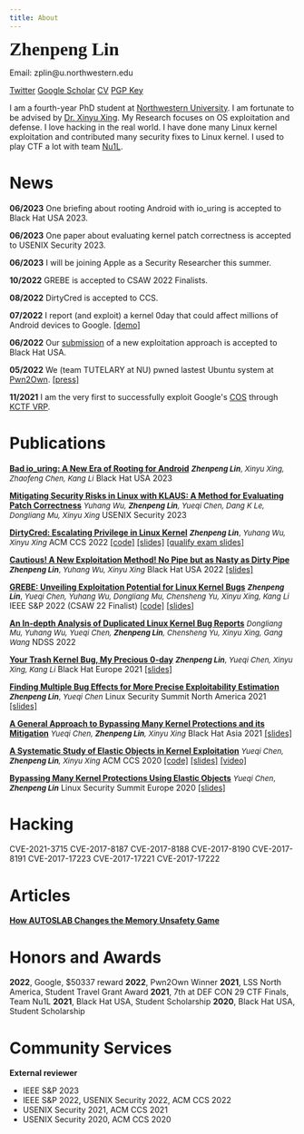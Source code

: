 ```yaml
---
title: About
---
```

<font face="Menlo" size=6><b>Zhenpeng Lin</b></font>

Email: zplin<span>@<span>u.northwestern.edu

[Twitter](https://twitter.com/markak_) [Google Scholar](https://scholar.google.com/citations?user=-V2OvtwAAAAJ&hl=en) [CV](./ZhenpengLin.pdf) [PGP Key](./pgp_pub.txt)

I am a fourth-year PhD student at [Northwestern University](https://www.northwestern.edu). I am fortunate to be advised by [Dr. Xinyu Xing](http://xinyuxing.org/). My Research focuses on OS exploitation and defense. I love hacking in the real world. I have done many Linux kernel exploitation and contributed many security fixes to Linux kernel. I used to play CTF a lot with team [Nu1L](https://nu1l.com).

# News

**06/2023** One briefing about rooting Android with io\_uring is accepted to Black Hat USA 2023.

**06/2023** One paper about evaluating kernel patch correctness is accepted to USENIX Security 2023.

**06/2023** I will be joining Apple as a Security Researcher this summer.

**10/2022** GREBE is accepted to CSAW 2022 Finalists.

**08/2022** DirtyCred is accepted to CCS.

**07/2022** I report (and exploit) a kernel 0day that could affect millions of Android devices to Google. [[demo]](./pixel6_demo.mp4)

**06/2022** Our [submission](https://www.blackhat.com/us-22/briefings/schedule/#cautious-a-new-exploitation-method-no-pipe-but-as-nasty-as-dirty-pipe-27169) of a new exploitation approach is accepted to Black Hat USA.

**05/2022** We (team TUTELARY at NU) pwned lastest Ubuntu system at [Pwn2Own](https://www.zerodayinitiative.com/blog/2022/5/18/pwn2own-vancouver-2022-the-results). [[press]](https://therecord.media/tesla-microsoft-and-ubuntu-bugs-found-during-pwn2own-hacking-competition/)

**11/2021** I am the very first to successfully exploit Google's [COS](https://cloud.google.com/container-optimized-os/docs) through [KCTF VRP](https://security.googleblog.com/2022/02/roses-are-red-violets-are-blue-giving.html).

# Publications

[**Bad io_uring: A New Era of Rooting for Android**](https://www.blackhat.com/us-23/briefings/schedule/index.html#bad-io_uring-a-new-era-of-rooting-for-android-32243)
<font size=2>***Zhenpeng Lin***, *Xinyu Xing, Zhaofeng Chen, Kang Li*</font>
Black Hat USA 2023

[**Mitigating Security Risks in Linux with KLAUS: A Method for Evaluating Patch Correctness**]()
<font size=2>*Yuhang Wu, **Zhenpeng Lin**, Yueqi Chen, Dang K Le, Dongliang Mu, Xinyu Xing*</font>
USENIX Security 2023

[**DirtyCred: Escalating Privilege in Linux Kernel**](./papers/DirtyCred.pdf)
<font size=2>***Zhenpeng Lin***, *Yuhang Wu, Xinyu Xing*</font>
ACM CCS 2022 [[code]](https://github.com/markakd/DirtyCred) [[slides]](./papers/DirtyCred_CCS_slides.pdf) [[qualify exam slides]](./papers/Qualify_ZhenpengLin.pdf)

[**Cautious! A New Exploitation Method! No Pipe but as Nasty as Dirty Pipe**](https://www.blackhat.com/us-22/briefings/schedule/#cautious-a-new-exploitation-method-no-pipe-but-as-nasty-as-dirty-pipe-27169)
<font size=2>***Zhenpeng Lin***, *Yuhang Wu, Xinyu Xing*</font>
Black Hat USA 2022 [[slides]](./papers/DirtyCred-BH22-Zhenpeng.pdf)

[**GREBE: Unveiling Exploitation Potential for Linux Kernel Bugs**](./papers/GREBE.pdf)
<font size=2>***Zhenpeng Lin***, *Yueqi Chen, Yuhang Wu, Dongliang Mu, Chensheng Yu, Xinyu Xing, Kang Li*</font>
IEEE S&P 2022 (CSAW 22 Finalist)  [[code]](https://github.com/markakd/GREBE) [[slides]](./papers/GREBE_slides.pdf)

[**An In-depth Analysis of Duplicated Linux Kernel Bug Reports**](./papers/bug_analysis.pdf)
<font size=2>*Dongliang Mu, Yuhang Wu, Yueqi Chen, **Zhenpeng Lin**, Chensheng Yu, Xinyu Xing, Gang Wang*</font>
NDSS 2022

[**Your Trash Kernel Bug, My Precious 0-day**](https://www.blackhat.com/eu-21/briefings/schedule/#your-trash-kernel-bug-my-precious--day-24849)
<font size=2>***Zhenpeng Lin***, *Yueqi Chen, Xinyu Xing, Kang Li*</font>
Black Hat Europe 2021 [[slides]](./talks/BHEU21_trash_kernel_bug.pdf)

[**Finding Multiple Bug Effects for More Precise Exploitability Estimation**]()
<font size=2>***Zhenpeng Lin***, *Yueqi Chen*</font>
Linux Security Summit North America 2021 [[slides]](./talks/LSS_2021_Multiple_Error_Behavior.pdf)

[**A General Approach to Bypassing Many Kernel Protections and its Mitigation**](https://www.blackhat.com/asia-21/briefings/schedule/#a-general-approach-to-bypassing-many-kernel-protections-and-its-mitigation-22345)
<font size=2>*Yueqi Chen, **Zhenpeng Lin**, Xinyu Xing*</font>
Black Hat Asia 2021 [[slides]](./talks/bhasia21.pdf)

[**A Systematic Study of Elastic Objects in Kernel Exploitation**](./papers/ELOISE.pdf)
<font size=2>*Yueqi Chen, **Zhenpeng Lin**, Xinyu Xing*</font>
ACM CCS 2020 [[code]](https://github.com/chenyueqi/W2L) [[slides]](./papers/ELOISE_slides.pdf) [[video]](./papers/ELOISE_presentation.mp4)

[**Bypassing Many Kernel Protections Using Elastic Objects**]()
<font size=2>*Yueqi Chen*, ***Zhenpeng Lin***</font>
Linux Security Summit Europe 2020 [[slides]](./talks/Bypassing-Many-Kernel-Protections-Using-Elastic-Objects.pdf)

# Hacking

CVE-2021-3715
CVE-2017-8187
CVE-2017-8188
CVE-2017-8190
CVE-2017-8191
CVE-2017-17223
CVE-2017-17221
CVE-2017-17222

# Articles

[**How AUTOSLAB Changes the Memory Unsafety Game**](https://grsecurity.net/how_autoslab_changes_the_memory_unsafety_game)

# Honors and Awards

**2022**, Google, $50337 reward
**2022**, Pwn2Own Winner
**2021**, LSS North America, Student Travel Grant Award
**2021**, 7th at DEF CON 29 CTF Finals, Team Nu1L
**2021**, Black Hat USA, Student Scholarship
**2020**, Black Hat USA, Student Scholarship

# Community Services

**External reviewer**

* IEEE S&P 2023
* IEEE S&P 2022, USENIX Security 2022, ACM CCS 2022
* USENIX Security 2021, ACM CCS 2021
* USENIX Security 2020, ACM CCS 2020
